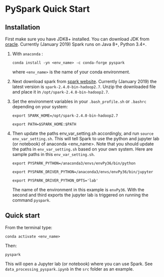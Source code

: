 # PySpark Quick Start

## Installation

First make sure you have JDK8+ installed. You can download JDK from [oracle](https://www.oracle.com/technetwork/java/javase/downloads/jdk8-downloads-2133151.html). Currently (January 2019) Spark runs on Java 8+, Python 3.4+. 

1. With `anaconda` :

   `conda install -yn <env_name> -c conda-forge pyspark`

   where `<env_name>` is the name of your conda environment. 

2. Next download spark from [spark website](https://spark.apache.org/downloads.html). Currently (January 2019) the latest version is `spark-2.4.0-bin-hadoop2.7`. Unzip the downloaded file and place it in `/opt/spark-2.4.0-bin-hadoop2.7`. 

3. Set the environment variables in your `.bash_profile.sh` or `.bashrc` depending on your system:

   `export SPARK_HOME=/opt/spark-2.4.0-bin-hadoop2.7`

   `export PATH=$SPARK_HOME:$PATH`

3. Then update the paths env_var_setting.sh accordingly, and run `source env_var_setting.sh`. This will tell Spark to use the python and jupyter lab (or notebook) of anaconda <env_name>. Note that you should update the paths in `env_var_setting.sh` based on your own system. Here are sample paths in this `env_var_setting.sh`. 

   `export PYSPARK_PYTHON=/anaconda3/envs/envPy36/bin/python`

   `export PYSPARK_DRIVER_PYTHON=/anaconda3/envs/envPy36/bin/jupyter`

   `export PYSPARK_DRIVER_PYTHON_OPTS='lab'`

   The name of the environment in this example is `envPy36`. With the second and third exports the jupyter lab is triggered on running the command `pyspark`.



## Quick start

From the terminal type:

`conda activate <env_name>`

Then:

`pyspark`

This will open a Jupyter lab (or notebook) where you can use Spark. See `data_processing_pyspark.ipynb` in the `src` folder as an example. 